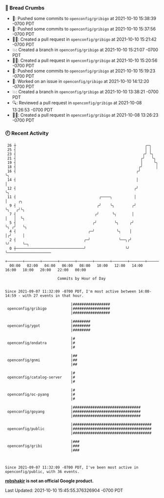 ### 🍞 Bread Crumbs

 * 🚢: Pushed some commits to `openconfig/gribigo` at 2021-10-10 15:38:39 -0700 PDT
 * 🚢: Pushed some commits to `openconfig/gribigo` at 2021-10-10 15:37:56 -0700 PDT
 * ✍🏼: Created a pull request in `openconfig/gribigo` at 2021-10-10 15:21:42 -0700 PDT
 * 💥: Created a branch in `openconfig/gribigo` at 2021-10-10 15:21:07 -0700 PDT
 * ✍🏼: Created a pull request in `openconfig/gribigo` at 2021-10-10 15:20:56 -0700 PDT
 * 🚢: Pushed some commits to `openconfig/gribigo` at 2021-10-10 15:19:23 -0700 PDT
 * 👀: Worked on an issue in `openconfig/gribigo` at 2021-10-10 14:12:20 -0700 PDT
 * 💥: Created a branch in `openconfig/gribigo` at 2021-10-10 13:38:21 -0700 PDT
 * 🔍: Reviewed a pull request in  `openconfig/gribigo` at 2021-10-08 13:26:53 -0700 PDT
 * ✍🏼: Created a pull request in `openconfig/gribigo` at 2021-10-08 13:26:23 -0700 PDT

### 🕘 Recent Activity
```
 26 ┼                                                           ╭─╮
 25 ┤                                                           │ │
 23 ┤                                                          ╭╯ ╰╮
 21 ┤                                                         ╭╯   ╰╮
 19 ┤                                                         │     ╰╮
 18 ┤                                                        ╭╯      │
 16 ┤                                                       ╭╯       ╰╮
 14 ┤                                                       │         │
 12 ┤                                                      ╭╯         ╰╮
 11 ┤                                      ╭────╮          │           │     ╭╮
  9 ┤                                     ╭╯    ╰╮        ╭╯           ╰╮   ╭╯╰╮
  7 ┤                                    ╭╯      ╰╮       │             │   │  ╰╮
  5 ┤                                   ╭╯        ╰╮     ╭╯             ╰╮ ╭╯   ╰╮
  4 ┤                                 ╭─╯          ╰╮    │               │╭╯     │
  2 ┤                               ╭─╯             ╰──╮╭╯               ╰╯      ╰─╮
  0 ┼───────────────────────────────╯                  ╰╯                          ╰────────────────────
    +───────+───────+───────+───────+───────+───────+───────+───────+───────+───────+───────+───────+────
  00:00   02:00   04:00   06:00   08:00   10:00   12:00   14:00   16:00   18:00   20:00   22:00   00:00   

						Commits by Hour of Day


Since 2021-09-07 11:32:09 -0700 PDT, I'm most active between 14:00-14:59 - with 27 events in that hour.

```



```
                              |#################
 openconfig/gribigo           |#################
                              |#################

                              |########
 openconfig/ygot              |########
                              |########

                              |#
 openconfig/ondatra           |#
                              |#

                              |##
 openconfig/gnmi              |##
                              |##

                              |#
 openconfig/catalog-server    |#
                              |#

                              |#
 openconfig/oc-pyang          |#
                              |#

                              |###############################
 openconfig/goyang            |###############################
                              |###############################

                              |####################################
 openconfig/public            |####################################
                              |####################################

                              |###
 openconfig/gribi             |###
                              |###



Since 2021-09-07 11:32:09 -0700 PDT, I've been most active in openconfig/public, with 36 events.

```
**[robshakir](mailto:robjs@google.com) is not an official Google product.**  


Last Updated: 2021-10-10 15:45:55.376326904 -0700 PDT
